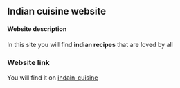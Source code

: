 ## Indian cuisine website

#### Website description

In this site you will find **indian recipes** that are loved by all

### Website link

You will find it on [indain_cuisine](https://indian-cuisine-da4ab.web.app/)